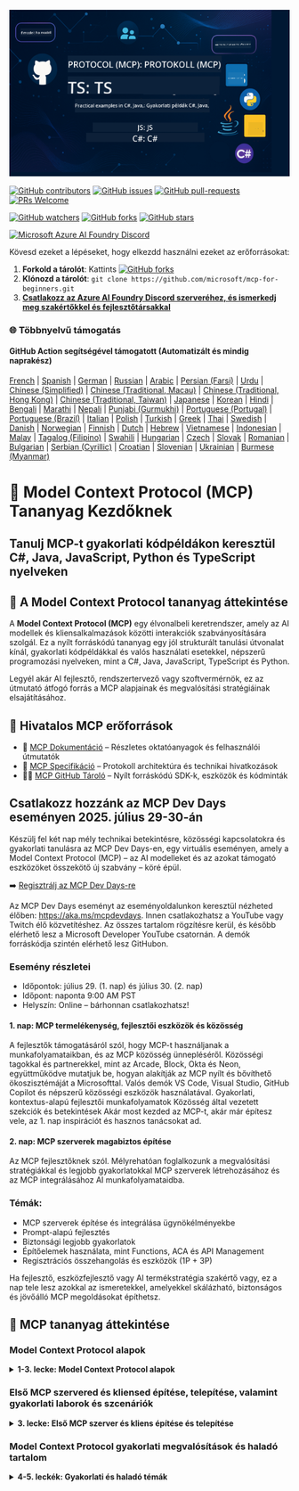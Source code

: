 <!--
CO_OP_TRANSLATOR_METADATA:
{
  "original_hash": "61219d6d0e866f6e714fe6988ebeba31",
  "translation_date": "2025-07-13T14:55:00+00:00",
  "source_file": "README.md",
  "language_code": "hu"
}
-->
![MCP-for-beginners](../../translated_images/mcp-beginners.2ce2b317996369ff66c5b72e25eff9d4288ab2741fc70c0b4e523d1ae1e249fd.hu.png) 

[![GitHub contributors](https://img.shields.io/github/contributors/microsoft/mcp-for-beginners.svg)](https://GitHub.com/microsoft/mcp-for-beginners/graphs/contributors)
[![GitHub issues](https://img.shields.io/github/issues/microsoft/mcp-for-beginners.svg)](https://GitHub.com/microsoft/mcp-for-beginners/issues)
[![GitHub pull-requests](https://img.shields.io/github/issues-pr/microsoft/mcp-for-beginners.svg)](https://GitHub.com/microsoft/mcp-for-beginners/pulls)
[![PRs Welcome](https://img.shields.io/badge/PRs-welcome-brightgreen.svg?style=flat-square)](http://makeapullrequest.com)

[![GitHub watchers](https://img.shields.io/github/watchers/microsoft/mcp-for-beginners.svg?style=social&label=Watch)](https://GitHub.com/microsoft/mcp-for-beginners/watchers)
[![GitHub forks](https://img.shields.io/github/forks/microsoft/mcp-for-beginners.svg?style=social&label=Fork)](https://GitHub.com/microsoft/mcp-for-beginners/fork)
[![GitHub stars](https://img.shields.io/github/stars/microsoft/mcp-for-beginners?style=social&label=Star)](https://GitHub.com/microsoft/mcp-for-beginners/stargazers)


[![Microsoft Azure AI Foundry Discord](https://dcbadge.limes.pink/api/server/ByRwuEEgH4)](https://discord.com/invite/ByRwuEEgH4)

Kövesd ezeket a lépéseket, hogy elkezdd használni ezeket az erőforrásokat:
1. **Forkold a tárolót**: Kattints [![GitHub forks](https://img.shields.io/github/forks/microsoft/mcp-for-beginners.svg?style=social&label=Fork)](https://GitHub.com/microsoft/mcp-for-beginners/fork)
2. **Klónozd a tárolót**:   `git clone https://github.com/microsoft/mcp-for-beginners.git`
3. [**Csatlakozz az Azure AI Foundry Discord szerveréhez, és ismerkedj meg szakértőkkel és fejlesztőtársakkal**](https://discord.com/invite/ByRwuEEgH4)


### 🌐 Többnyelvű támogatás

#### GitHub Action segítségével támogatott (Automatizált és mindig naprakész)

[French](../fr/README.md) | [Spanish](../es/README.md) | [German](../de/README.md) | [Russian](../ru/README.md) | [Arabic](../ar/README.md) | [Persian (Farsi)](../fa/README.md) | [Urdu](../ur/README.md) | [Chinese (Simplified)](../zh/README.md) | [Chinese (Traditional, Macau)](../mo/README.md) | [Chinese (Traditional, Hong Kong)](../hk/README.md) | [Chinese (Traditional, Taiwan)](../tw/README.md) | [Japanese](../ja/README.md) | [Korean](../ko/README.md) | [Hindi](../hi/README.md) | [Bengali](../bn/README.md) | [Marathi](../mr/README.md) | [Nepali](../ne/README.md) | [Punjabi (Gurmukhi)](../pa/README.md) | [Portuguese (Portugal)](../pt/README.md) | [Portuguese (Brazil)](../br/README.md) | [Italian](../it/README.md) | [Polish](../pl/README.md) | [Turkish](../tr/README.md) | [Greek](../el/README.md) | [Thai](../th/README.md) | [Swedish](../sv/README.md) | [Danish](../da/README.md) | [Norwegian](../no/README.md) | [Finnish](../fi/README.md) | [Dutch](../nl/README.md) | [Hebrew](../he/README.md) | [Vietnamese](../vi/README.md) | [Indonesian](../id/README.md) | [Malay](../ms/README.md) | [Tagalog (Filipino)](../tl/README.md) | [Swahili](../sw/README.md) | [Hungarian](./README.md) | [Czech](../cs/README.md) | [Slovak](../sk/README.md) | [Romanian](../ro/README.md) | [Bulgarian](../bg/README.md) | [Serbian (Cyrillic)](../sr/README.md) | [Croatian](../hr/README.md) | [Slovenian](../sl/README.md) | [Ukrainian](../uk/README.md) | [Burmese (Myanmar)](../my/README.md)

# 🚀 Model Context Protocol (MCP) Tananyag Kezdőknek

## **Tanulj MCP-t gyakorlati kódpéldákon keresztül C#, Java, JavaScript, Python és TypeScript nyelveken**

## 🧠 A Model Context Protocol tananyag áttekintése

A **Model Context Protocol (MCP)** egy élvonalbeli keretrendszer, amely az AI modellek és kliensalkalmazások közötti interakciók szabványosítására szolgál. Ez a nyílt forráskódú tananyag egy jól strukturált tanulási útvonalat kínál, gyakorlati kódpéldákkal és valós használati esetekkel, népszerű programozási nyelveken, mint a C#, Java, JavaScript, TypeScript és Python.

Legyél akár AI fejlesztő, rendszertervező vagy szoftvermérnök, ez az útmutató átfogó forrás a MCP alapjainak és megvalósítási stratégiáinak elsajátításához.

## 🔗 Hivatalos MCP erőforrások

- 📘 [MCP Dokumentáció](https://modelcontextprotocol.io/) – Részletes oktatóanyagok és felhasználói útmutatók  
- 📜 [MCP Specifikáció](https://spec.modelcontextprotocol.io/) – Protokoll architektúra és technikai hivatkozások  
- 🧑‍💻 [MCP GitHub Tároló](https://github.com/modelcontextprotocol) – Nyílt forráskódú SDK-k, eszközök és kódminták  

## Csatlakozz hozzánk az MCP Dev Days eseményen 2025. július 29-30-án

Készülj fel két nap mély technikai betekintésre, közösségi kapcsolatokra és gyakorlati tanulásra az MCP Dev Days-en, egy virtuális eseményen, amely a Model Context Protocol (MCP) – az AI modelleket és az azokat támogató eszközöket összekötő új szabvány – köré épül.

➡️ [Regisztrálj az MCP Dev Days-re](https://developer.microsoft.com/en-us/reactor/series/S-1563/)

Az MCP Dev Days eseményt az eseményoldalunkon keresztül nézheted élőben: https://aka.ms/mcpdevdays. Innen csatlakozhatsz a YouTube vagy Twitch élő közvetítéshez. Az összes tartalom rögzítésre kerül, és később elérhető lesz a Microsoft Developer YouTube csatornán. A demók forráskódja szintén elérhető lesz GitHubon.

### Esemény részletei
- Időpontok: július 29. (1. nap) és július 30. (2. nap)
- Időpont: naponta 9:00 AM PST
- Helyszín: Online – bárhonnan csatlakozhatsz!

#### 1. nap: MCP termelékenység, fejlesztői eszközök és közösség

A fejlesztők támogatásáról szól, hogy MCP-t használjanak a munkafolyamataikban, és az MCP közösség ünnepléséről. Közösségi tagokkal és partnerekkel, mint az Arcade, Block, Okta és Neon, együttműködve mutatjuk be, hogyan alakítják az MCP nyílt és bővíthető ökoszisztémáját a Microsofttal. Valós demók VS Code, Visual Studio, GitHub Copilot és népszerű közösségi eszközök használatával.
Gyakorlati, kontextus-alapú fejlesztői munkafolyamatok
Közösség által vezetett szekciók és betekintések
Akár most kezded az MCP-t, akár már építesz vele, az 1. nap inspirációt és hasznos tanácsokat ad.

#### 2. nap: MCP szerverek magabiztos építése

Az MCP fejlesztőknek szól. Mélyrehatóan foglalkozunk a megvalósítási stratégiákkal és legjobb gyakorlatokkal MCP szerverek létrehozásához és az MCP integrálásához AI munkafolyamataidba.

### Témák:

- MCP szerverek építése és integrálása ügynökélményekbe
- Prompt-alapú fejlesztés
- Biztonsági legjobb gyakorlatok
- Építőelemek használata, mint Functions, ACA és API Management
- Regisztrációs összehangolás és eszközök (1P + 3P)

Ha fejlesztő, eszközfejlesztő vagy AI termékstratégia szakértő vagy, ez a nap tele lesz azokkal az ismeretekkel, amelyekkel skálázható, biztonságos és jövőálló MCP megoldásokat építhetsz.

## 🧭 MCP tananyag áttekintése

### Model Context Protocol alapok 
<details>
  <summary><strong> 1-3. lecke: Model Context Protocol alapok</strong></summary>

- **00. Bevezetés az MCP-be**  
  Áttekintés a Model Context Protocolról és annak jelentőségéről az AI folyamatokban. [Tovább](./00-Introduction/README.md)
- **01. Alapfogalmak magyarázata**  
  Mélyebb betekintés az MCP alapfogalmaiba. [Tovább](./01-CoreConcepts/README.md)
- **02. Biztonság az MCP-ben**  
  Biztonsági fenyegetések és legjobb gyakorlatok. [Tovább](./02-Security/README.md)
- **03. MCP használatának megkezdése**  
  Környezet beállítása, alap szerverek/kliensek, integráció. [Tovább](./03-GettingStarted/README.md)
</details>

### Első MCP szervered és kliensed építése, telepítése, valamint gyakorlati laborok és szcenáriók
<details>
  <summary><strong> 3. lecke: Első MCP szerver és kliens építése és telepítése</strong></summary>

- **3.1. Első szerver** – [Útmutató](./03-GettingStarted/01-first-server/README.md)
- **3.2. Első kliens** – [Útmutató](./03-GettingStarted/02-client/README.md)
- **3.3. Kliens LLM-mel** – [Útmutató](./03-GettingStarted/03-llm-client/README.md)
- **3.4. Szerver használata Visual Studio Code-dal** – [Útmutató](./03-GettingStarted/04-vscode/README.md)
- **3.5. Szerver létrehozása SSE-vel** – [Útmutató](./03-GettingStarted/05-sse-server/README.md)
- **3.6. HTTP streaming** – [Útmutató](./03-GettingStarted/06-http-streaming/README.md)
- **3.7. AI Toolkit használata** – [Útmutató](./03-GettingStarted/07-aitk/README.md)
- **3.8. Szerver tesztelése** – [Útmutató](./03-GettingStarted/08-testing/README.md)
- **3.9. Szerver telepítése** – [Útmutató](./03-GettingStarted/09-deployment/README.md)
</details>

### Model Context Protocol gyakorlati megvalósítások és haladó tartalom
<details>
  <summary><strong> 4-5. leckék: Gyakorlati és haladó témák</strong></summary>

- **04. Gyakorlati megvalósítás**  
  SDK-k, hibakeresés, tesztelés, újrahasználható prompt sablonok. [Tovább](./04-PracticalImplementation/README.md)
- **05. Haladó MCP témák**  
  Többmodalitású AI, skálázás, vállalati felhasználás. [Tovább](./05-AdvancedTopics/README.md)
- **5.1. MCP integráció Azure-rel** – [Útmutató](./05-AdvancedTopics/mcp-integration/README.md)
- **5.2. Többmodalitás** – [Útmutató](./05-AdvancedTopics/mcp-multi-modality/README.md)
- **5.3. MCP OAuth2 demó** – [Útmutató](./05-AdvancedTopics/mcp-oauth2-demo/README.md)
- **5.4. Root Contexts** – [Útmutató](./05-AdvancedTopics/mcp-root-contexts/README.md)
- **5.5. Routing** – [Útmutató](./05-AdvancedTopics/mcp-routing/README.md)
- **5.6. Sampling** – [Útmutató](./05-AdvancedTopics/mcp-sampling/README.md)
- **5.7. Skálázás** – [Útmutató](./05-AdvancedTopics/mcp-scaling/README.md)
- **5.8. Biztonság** – [Útmutató](./05-AdvancedTopics/mcp-security/README.md)
- **5.9. Web Search MCP** – [Útmutató](./05-AdvancedTopics/web-search-mcp/README.md)
- **5.10. Valós idejű streaming** – [Útmutató](./05-AdvancedTopics/mcp-realtimestreaming/README.md)
- **5.11. Valós idejű webes keresés** – [Útmutató](./05-AdvancedTopics/mcp-realtimesearch/README.md)
- **5.12. Entra ID hitelesítés Model Context Protocol szerverekhez** – [Útmutató](./05-AdvancedTopics/mcp-security-entra/README.md)
- **5.13. Model Context Protocol (MCP) integráció az Azure AI Foundry-val** – [Útmutató](./05-AdvancedTopics/mcp-foundry-agent-integration/README.md)

### Model Context Protocol Legjobb Gyakorlatai  
<details>
  <summary><strong>6-9. Leckék: Közösség, Legjobb Gyakorlatok & Laborok</strong></summary>

- **06. Közösségi hozzájárulások** – [Útmutató](./06-CommunityContributions/README.md)  
- **07. Tapasztalatok a korai bevezetésből** – [Útmutató](./07-LessonsFromEarlyAdoption/README.md)  
- **08. MCP legjobb gyakorlatai** – [Útmutató](./08-BestPractices/README.md)  
- **09. MCP esettanulmányok** – [Útmutató](./09-CaseStudy/README.md)  
</details>

### Model Context Protocol Gyakorlati Labor AI Toolkit-tel VScode-hoz  
<details>
  <summary><strong>10. Lecke: Gyakorlati labor MCP szerver építése AI Toolkit-tel VScode-ban</strong></summary>
    
- **10. AI munkafolyamatok egyszerűsítése: MCP szerver építése AI Toolkit-tel** – [Gyakorlati labor](./10-StreamliningAIWorkflowsBuildingAnMCPServerWithAIToolkit/README.md)  
</details>

## Model Context Protocol Minta Projektek MCP Kalkulátor Projekt építése Java, C#, JavaScript, TypeScript és Python nyelveken

### 🧮 MCP Kalkulátor Minta Projektek Java, C#, JavaScript, TypeScript és Python nyelveken  
<details>
  <summary><strong>Kód megvalósítások nyelvenként</strong></summary>

  - [C# MCP szerver példa](./03-GettingStarted/samples/csharp/README.md)  
  - [Java MCP kalkulátor](./03-GettingStarted/samples/java/calculator/README.md)  
  - [JavaScript MCP demó](./03-GettingStarted/samples/javascript/README.md)  
  - [Python MCP szerver](../../03-GettingStarted/samples/python/mcp_calculator_server.py)  
  - [TypeScript MCP példa](./03-GettingStarted/samples/typescript/README.md)  

</details>

### 💡 MCP Haladó Példa Megoldás: Kalkulátor Projektek C#, Java, JavaScript, TypeScript és Python nyelveken  
<details>
  <summary><strong>Haladó minták felfedezése</strong></summary>

  - [Haladó C# minta](./04-PracticalImplementation/samples/csharp/README.md)  
  - [Java konténer alkalmazás példa](./04-PracticalImplementation/samples/java/containerapp/README.md)  
  - [JavaScript haladó minta](./04-PracticalImplementation/samples/javascript/README.md)  
  - [Python összetett megvalósítás](../../04-PracticalImplementation/samples/python/mcp_sample.py)  
  - [TypeScript konténer minta](./04-PracticalImplementation/samples/typescript/README.md)  

</details>

## 🎯 Előfeltételek az MCP tanulásához

Ahhoz, hogy a legtöbbet hozd ki ebből a tananyagból, érdemes rendelkezned:

- Alapvető ismeretek C#, Java vagy Python nyelvekből  
- Ügyfél-szerver modell és API-k megértése  
- (Opcionális) Gépi tanulás alapfogalmainak ismerete  

## 📚 Tanulmányi Útmutató

Egy átfogó [Tanulmányi Útmutató](./study_guide.md) áll rendelkezésedre, hogy hatékonyan eligazodj ebben a tárházban. Az útmutató tartalmazza:

- Egy vizuális tantervtérképet az összes témakörrel  
- Részletes bontást a tárház egyes részeiről  
- Útmutatást a minta projektek használatához  
- Ajánlott tanulási útvonalakat különböző szintekhez  
- Kiegészítő forrásokat a tanulási folyamat támogatására  

## 🛠️ Hogyan használd hatékonyan ezt a tananyagot

Minden lecke tartalmaz:

1. Egyértelmű magyarázatokat az MCP fogalmakról  
2. Élő kód példákat több nyelven  
3. Gyakorlatokat valós MCP alkalmazások építéséhez  
4. Kiegészítő anyagokat haladó tanulók számára  

## 🌟 Közösségi Köszönetnyilvánítás

Köszönet a Microsoft Valued Professional [Shivam Goyal](https://www.linkedin.com/in/shivam2003/) számára a fontos kódmintákért.

## 📜 Licenc Információk

Ez a tartalom az **MIT Licenc** alatt áll. A feltételekért lásd a [LICENSE](../../LICENSE) fájlt.

## 🤝 Hozzájárulási Irányelvek

Ez a projekt szívesen fogad hozzájárulásokat és javaslatokat. A legtöbb hozzájáruláshoz el kell fogadnod egy  
Contributor License Agreement (CLA) megállapodást, amelyben kijelented, hogy jogodban áll, és ténylegesen megadod nekünk  
a hozzájárulásod használatának jogát. Részletekért látogass el ide: <https://cla.opensource.microsoft.com>.

Amikor pull request-et küldesz, egy CLA bot automatikusan megállapítja, hogy szükséges-e CLA-t benyújtanod, és ennek megfelelően jelöli a PR-t (pl. státusz ellenőrzés, komment). Egyszerűen kövesd a bot utasításait. Ezt csak egyszer kell megtenned az összes CLA-t használó tárházban.

Ez a projekt elfogadta a [Microsoft Nyílt Forráskódú Magatartási Kódexét](https://opensource.microsoft.com/codeofconduct/).  
További információkért lásd a [Magatartási Kódex GYIK](https://opensource.microsoft.com/codeofconduct/faq/) oldalt, vagy írj az [opencode@microsoft.com](mailto:opencode@microsoft.com) címre kérdéseiddel, észrevételeiddel.

## 🎒 Egyéb Tanfolyamok  
Csapatunk más tanfolyamokat is készít! Nézd meg:

- [AI ügynökök kezdőknek](https://github.com/microsoft/ai-agents-for-beginners?WT.mc_id=academic-105485-koreyst)  
- [Generatív AI kezdőknek .NET használatával](https://github.com/microsoft/Generative-AI-for-beginners-dotnet?WT.mc_id=academic-105485-koreyst)  
- [Generatív AI kezdőknek JavaScript használatával](https://github.com/microsoft/generative-ai-with-javascript?WT.mc_id=academic-105485-koreyst)  
- [Generatív AI kezdőknek](https://github.com/microsoft/generative-ai-for-beginners?WT.mc_id=academic-105485-koreyst)  
- [ML kezdőknek](https://aka.ms/ml-beginners?WT.mc_id=academic-105485-koreyst)  
- [Adattudomány kezdőknek](https://aka.ms/datascience-beginners?WT.mc_id=academic-105485-koreyst)  
- [AI kezdőknek](https://aka.ms/ai-beginners?WT.mc_id=academic-105485-koreyst)  
- [Kiberbiztonság kezdőknek](https://github.com/microsoft/Security-101??WT.mc_id=academic-96948-sayoung)  
- [Webfejlesztés kezdőknek](https://aka.ms/webdev-beginners?WT.mc_id=academic-105485-koreyst)  
- [IoT kezdőknek](https://aka.ms/iot-beginners?WT.mc_id=academic-105485-koreyst)  
- [XR fejlesztés kezdőknek](https://github.com/microsoft/xr-development-for-beginners?WT.mc_id=academic-105485-koreyst)  
- [GitHub Copilot mesterfokon AI páros programozáshoz](https://aka.ms/GitHubCopilotAI?WT.mc_id=academic-105485-koreyst)  
- [GitHub Copilot mesterfokon C#/.NET fejlesztőknek](https://github.com/microsoft/mastering-github-copilot-for-dotnet-csharp-developers?WT.mc_id=academic-105485-koreyst)  
- [Válaszd ki a saját Copilot kalandodat](https://github.com/microsoft/CopilotAdventures?WT.mc_id=academic-105485-koreyst)  

## ™️ Védjegy Figyelmeztetés

Ez a projekt tartalmazhat védjegyeket vagy logókat projektekhez, termékekhez vagy szolgáltatásokhoz. A Microsoft védjegyek vagy logók jogosult használata a  
[Microsoft Védjegy és Márka Használati Irányelveinek](https://www.microsoft.com/legal/intellectualproperty/trademarks/usage/general) betartásával történhet.  
A Microsoft védjegyek vagy logók módosított verziókban történő használata nem okozhat félreértést, és nem sugallhat Microsoft támogatást.  
Harmadik fél védjegyeinek vagy logóinak használata az adott harmadik fél szabályzatai szerint történik.

**Jogi nyilatkozat**:  
Ez a dokumentum az AI fordító szolgáltatás, a [Co-op Translator](https://github.com/Azure/co-op-translator) segítségével készült. Bár a pontosságra törekszünk, kérjük, vegye figyelembe, hogy az automatikus fordítások hibákat vagy pontatlanságokat tartalmazhatnak. Az eredeti dokumentum az anyanyelvén tekintendő hiteles forrásnak. Kritikus információk esetén professzionális emberi fordítást javaslunk. Nem vállalunk felelősséget a fordítás használatából eredő félreértésekért vagy téves értelmezésekért.